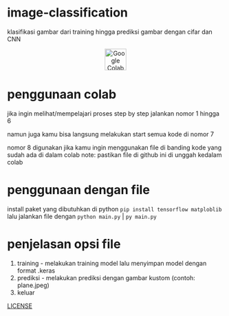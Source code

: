 # image-classification
klasifikasi gambar dari training hingga prediksi gambar dengan cifar dan CNN  

  <p align="center">
  <a href="https://colab.research.google.com/github/CloneTerial/image-classification/blob/main/image-classification.ipynb">
    <img src="https://colab.research.google.com/img/colab_favicon_256px.png" alt="Google Colab" alt="colab" width="50">
  </a>
</p>

# penggunaan colab  
jika ingin melihat/mempelajari proses step by step jalankan nomor 1 hingga 6 

namun juga kamu bisa langsung melakukan start semua kode di nomor 7  

nomor 8 digunakan jika kamu ingin menggunakan file di banding kode yang sudah ada di dalam colab 
note: pastikan file di github ini di unggah kedalam colab

# penggunaan dengan file 
install paket yang dibutuhkan di python 
`pip install tensorflow matploblib`
lalu jalankan file dengan 
`python main.py` | `py main.py`

# penjelasan opsi file 
1. training - melakukan training model lalu menyimpan model dengan format  .keras
2. prediksi - melakukan prediksi dengan gambar kustom (contoh: plane.jpeg)
3. keluar


[LICENSE](LICENSE)
